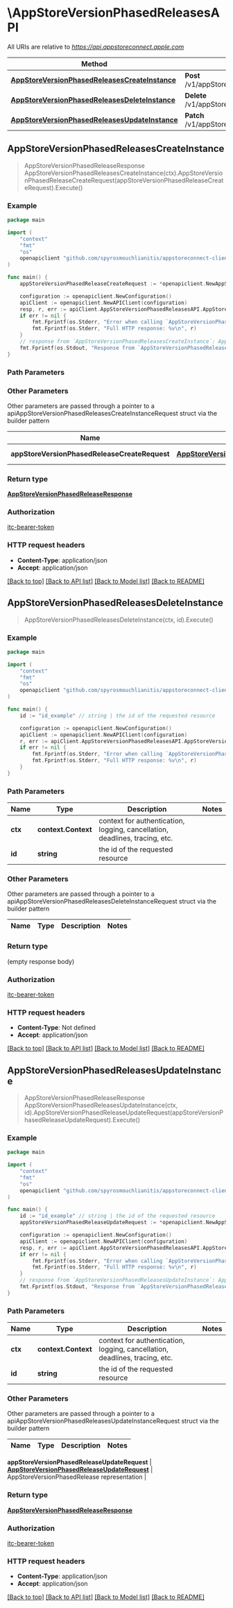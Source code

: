 # \AppStoreVersionPhasedReleasesAPI

All URIs are relative to *https://api.appstoreconnect.apple.com*

Method | HTTP request | Description
------------- | ------------- | -------------
[**AppStoreVersionPhasedReleasesCreateInstance**](AppStoreVersionPhasedReleasesAPI.md#AppStoreVersionPhasedReleasesCreateInstance) | **Post** /v1/appStoreVersionPhasedReleases | 
[**AppStoreVersionPhasedReleasesDeleteInstance**](AppStoreVersionPhasedReleasesAPI.md#AppStoreVersionPhasedReleasesDeleteInstance) | **Delete** /v1/appStoreVersionPhasedReleases/{id} | 
[**AppStoreVersionPhasedReleasesUpdateInstance**](AppStoreVersionPhasedReleasesAPI.md#AppStoreVersionPhasedReleasesUpdateInstance) | **Patch** /v1/appStoreVersionPhasedReleases/{id} | 



## AppStoreVersionPhasedReleasesCreateInstance

> AppStoreVersionPhasedReleaseResponse AppStoreVersionPhasedReleasesCreateInstance(ctx).AppStoreVersionPhasedReleaseCreateRequest(appStoreVersionPhasedReleaseCreateRequest).Execute()



### Example

```go
package main

import (
	"context"
	"fmt"
	"os"
	openapiclient "github.com/spyrosmouchlianitis/appstoreconnect-client"
)

func main() {
	appStoreVersionPhasedReleaseCreateRequest := *openapiclient.NewAppStoreVersionPhasedReleaseCreateRequest(*openapiclient.NewAppStoreVersionPhasedReleaseCreateRequestData("Type_example", *openapiclient.NewAlternativeDistributionPackageCreateRequestDataRelationships(*openapiclient.NewAlternativeDistributionPackageCreateRequestDataRelationshipsAppStoreVersion(*openapiclient.NewAlternativeDistributionPackageCreateRequestDataRelationshipsAppStoreVersionData("Type_example", "Id_example"))))) // AppStoreVersionPhasedReleaseCreateRequest | AppStoreVersionPhasedRelease representation

	configuration := openapiclient.NewConfiguration()
	apiClient := openapiclient.NewAPIClient(configuration)
	resp, r, err := apiClient.AppStoreVersionPhasedReleasesAPI.AppStoreVersionPhasedReleasesCreateInstance(context.Background()).AppStoreVersionPhasedReleaseCreateRequest(appStoreVersionPhasedReleaseCreateRequest).Execute()
	if err != nil {
		fmt.Fprintf(os.Stderr, "Error when calling `AppStoreVersionPhasedReleasesAPI.AppStoreVersionPhasedReleasesCreateInstance``: %v\n", err)
		fmt.Fprintf(os.Stderr, "Full HTTP response: %v\n", r)
	}
	// response from `AppStoreVersionPhasedReleasesCreateInstance`: AppStoreVersionPhasedReleaseResponse
	fmt.Fprintf(os.Stdout, "Response from `AppStoreVersionPhasedReleasesAPI.AppStoreVersionPhasedReleasesCreateInstance`: %v\n", resp)
}
```

### Path Parameters



### Other Parameters

Other parameters are passed through a pointer to a apiAppStoreVersionPhasedReleasesCreateInstanceRequest struct via the builder pattern


Name | Type | Description  | Notes
------------- | ------------- | ------------- | -------------
 **appStoreVersionPhasedReleaseCreateRequest** | [**AppStoreVersionPhasedReleaseCreateRequest**](AppStoreVersionPhasedReleaseCreateRequest.md) | AppStoreVersionPhasedRelease representation | 

### Return type

[**AppStoreVersionPhasedReleaseResponse**](AppStoreVersionPhasedReleaseResponse.md)

### Authorization

[itc-bearer-token](../README.md#itc-bearer-token)

### HTTP request headers

- **Content-Type**: application/json
- **Accept**: application/json

[[Back to top]](#) [[Back to API list]](../README.md#documentation-for-api-endpoints)
[[Back to Model list]](../README.md#documentation-for-models)
[[Back to README]](../README.md)


## AppStoreVersionPhasedReleasesDeleteInstance

> AppStoreVersionPhasedReleasesDeleteInstance(ctx, id).Execute()



### Example

```go
package main

import (
	"context"
	"fmt"
	"os"
	openapiclient "github.com/spyrosmouchlianitis/appstoreconnect-client"
)

func main() {
	id := "id_example" // string | the id of the requested resource

	configuration := openapiclient.NewConfiguration()
	apiClient := openapiclient.NewAPIClient(configuration)
	r, err := apiClient.AppStoreVersionPhasedReleasesAPI.AppStoreVersionPhasedReleasesDeleteInstance(context.Background(), id).Execute()
	if err != nil {
		fmt.Fprintf(os.Stderr, "Error when calling `AppStoreVersionPhasedReleasesAPI.AppStoreVersionPhasedReleasesDeleteInstance``: %v\n", err)
		fmt.Fprintf(os.Stderr, "Full HTTP response: %v\n", r)
	}
}
```

### Path Parameters


Name | Type | Description  | Notes
------------- | ------------- | ------------- | -------------
**ctx** | **context.Context** | context for authentication, logging, cancellation, deadlines, tracing, etc.
**id** | **string** | the id of the requested resource | 

### Other Parameters

Other parameters are passed through a pointer to a apiAppStoreVersionPhasedReleasesDeleteInstanceRequest struct via the builder pattern


Name | Type | Description  | Notes
------------- | ------------- | ------------- | -------------


### Return type

 (empty response body)

### Authorization

[itc-bearer-token](../README.md#itc-bearer-token)

### HTTP request headers

- **Content-Type**: Not defined
- **Accept**: application/json

[[Back to top]](#) [[Back to API list]](../README.md#documentation-for-api-endpoints)
[[Back to Model list]](../README.md#documentation-for-models)
[[Back to README]](../README.md)


## AppStoreVersionPhasedReleasesUpdateInstance

> AppStoreVersionPhasedReleaseResponse AppStoreVersionPhasedReleasesUpdateInstance(ctx, id).AppStoreVersionPhasedReleaseUpdateRequest(appStoreVersionPhasedReleaseUpdateRequest).Execute()



### Example

```go
package main

import (
	"context"
	"fmt"
	"os"
	openapiclient "github.com/spyrosmouchlianitis/appstoreconnect-client"
)

func main() {
	id := "id_example" // string | the id of the requested resource
	appStoreVersionPhasedReleaseUpdateRequest := *openapiclient.NewAppStoreVersionPhasedReleaseUpdateRequest(*openapiclient.NewAppStoreVersionPhasedReleaseUpdateRequestData("Type_example", "Id_example")) // AppStoreVersionPhasedReleaseUpdateRequest | AppStoreVersionPhasedRelease representation

	configuration := openapiclient.NewConfiguration()
	apiClient := openapiclient.NewAPIClient(configuration)
	resp, r, err := apiClient.AppStoreVersionPhasedReleasesAPI.AppStoreVersionPhasedReleasesUpdateInstance(context.Background(), id).AppStoreVersionPhasedReleaseUpdateRequest(appStoreVersionPhasedReleaseUpdateRequest).Execute()
	if err != nil {
		fmt.Fprintf(os.Stderr, "Error when calling `AppStoreVersionPhasedReleasesAPI.AppStoreVersionPhasedReleasesUpdateInstance``: %v\n", err)
		fmt.Fprintf(os.Stderr, "Full HTTP response: %v\n", r)
	}
	// response from `AppStoreVersionPhasedReleasesUpdateInstance`: AppStoreVersionPhasedReleaseResponse
	fmt.Fprintf(os.Stdout, "Response from `AppStoreVersionPhasedReleasesAPI.AppStoreVersionPhasedReleasesUpdateInstance`: %v\n", resp)
}
```

### Path Parameters


Name | Type | Description  | Notes
------------- | ------------- | ------------- | -------------
**ctx** | **context.Context** | context for authentication, logging, cancellation, deadlines, tracing, etc.
**id** | **string** | the id of the requested resource | 

### Other Parameters

Other parameters are passed through a pointer to a apiAppStoreVersionPhasedReleasesUpdateInstanceRequest struct via the builder pattern


Name | Type | Description  | Notes
------------- | ------------- | ------------- | -------------

 **appStoreVersionPhasedReleaseUpdateRequest** | [**AppStoreVersionPhasedReleaseUpdateRequest**](AppStoreVersionPhasedReleaseUpdateRequest.md) | AppStoreVersionPhasedRelease representation | 

### Return type

[**AppStoreVersionPhasedReleaseResponse**](AppStoreVersionPhasedReleaseResponse.md)

### Authorization

[itc-bearer-token](../README.md#itc-bearer-token)

### HTTP request headers

- **Content-Type**: application/json
- **Accept**: application/json

[[Back to top]](#) [[Back to API list]](../README.md#documentation-for-api-endpoints)
[[Back to Model list]](../README.md#documentation-for-models)
[[Back to README]](../README.md)

